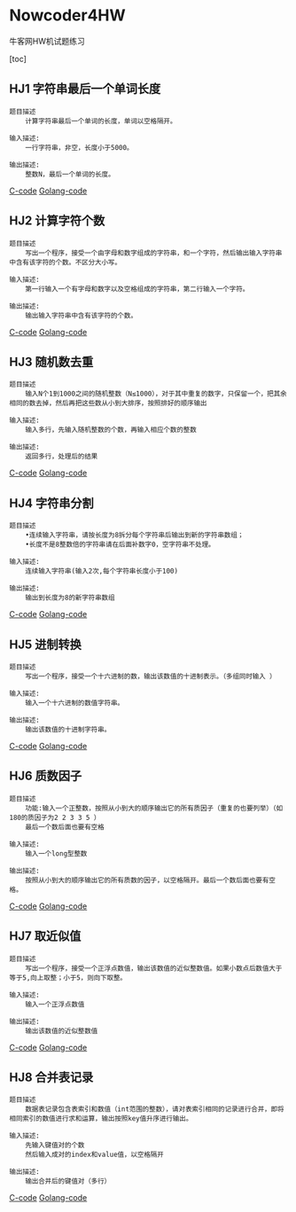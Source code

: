 # Nowcoder4HW
牛客网HW机试题练习


[toc]
## HJ1 字符串最后一个单词长度
	题目描述
		计算字符串最后一个单词的长度，单词以空格隔开。
		
	输入描述:
		一行字符串，非空，长度小于5000。

	输出描述:
		整数N，最后一个单词的长度。

[C-code](https://github.com/lbbxsxlz/Nowcoder4HW/blob/master/HJ1.c)    [Golang-code](https://github.com/lbbxsxlz/Nowcoder4HW/blob/master/HJ1.go)

## HJ2 计算字符个数
	题目描述
		写出一个程序，接受一个由字母和数字组成的字符串，和一个字符，然后输出输入字符串中含有该字符的个数。不区分大小写。

	输入描述:
		第一行输入一个有字母和数字以及空格组成的字符串，第二行输入一个字符。

	输出描述:
		输出输入字符串中含有该字符的个数。
		
[C-code](https://github.com/lbbxsxlz/Nowcoder4HW/blob/master/HJ2.c)    [Golang-code](https://github.com/lbbxsxlz/Nowcoder4HW/blob/master/HJ2.go)

## HJ3 随机数去重
	题目描述
		输入N个1到1000之间的随机整数（N≤1000），对于其中重复的数字，只保留一个，把其余相同的数去掉，然后再把这些数从小到大排序，按照排好的顺序输出

	输入描述:
		输入多行，先输入随机整数的个数，再输入相应个数的整数
		
	输出描述:
		返回多行，处理后的结果
		
[C-code](https://github.com/lbbxsxlz/Nowcoder4HW/blob/master/HJ3.c)    [Golang-code](https://github.com/lbbxsxlz/Nowcoder4HW/blob/master/HJ3.go)

## HJ4 字符串分割
	题目描述
		•连续输入字符串，请按长度为8拆分每个字符串后输出到新的字符串数组；
		•长度不是8整数倍的字符串请在后面补数字0，空字符串不处理。
		
	输入描述:
		连续输入字符串(输入2次,每个字符串长度小于100)

	输出描述:
		输出到长度为8的新字符串数组
		
[C-code](https://github.com/lbbxsxlz/Nowcoder4HW/blob/master/HJ4.c)    [Golang-code](https://github.com/lbbxsxlz/Nowcoder4HW/blob/master/HJ4.go)

## HJ5 进制转换

	题目描述
		写出一个程序，接受一个十六进制的数，输出该数值的十进制表示。（多组同时输入 ）

	输入描述:
		输入一个十六进制的数值字符串。

	输出描述:
		输出该数值的十进制字符串。
		
[C-code](https://github.com/lbbxsxlz/Nowcoder4HW/blob/master/HJ5.c)    [Golang-code](https://github.com/lbbxsxlz/Nowcoder4HW/blob/master/HJ5.go)

## HJ6 质数因子
	题目描述
		功能:输入一个正整数，按照从小到大的顺序输出它的所有质因子（重复的也要列举）（如180的质因子为2 2 3 3 5 ）
		最后一个数后面也要有空格

	输入描述:
		输入一个long型整数

	输出描述:
		按照从小到大的顺序输出它的所有质数的因子，以空格隔开。最后一个数后面也要有空格。
[C-code](https://github.com/lbbxsxlz/Nowcoder4HW/blob/master/HJ6.c)    [Golang-code](https://github.com/lbbxsxlz/Nowcoder4HW/blob/master/HJ6.go)

## HJ7 取近似值
	题目描述
		写出一个程序，接受一个正浮点数值，输出该数值的近似整数值。如果小数点后数值大于等于5,向上取整；小于5，则向下取整。

	输入描述:
		输入一个正浮点数值

	输出描述:
		输出该数值的近似整数值
[C-code](https://github.com/lbbxsxlz/Nowcoder4HW/blob/master/HJ7.c)    [Golang-code](https://github.com/lbbxsxlz/Nowcoder4HW/blob/master/HJ7.go)

## HJ8 合并表记录
	题目描述
		数据表记录包含表索引和数值（int范围的整数），请对表索引相同的记录进行合并，即将相同索引的数值进行求和运算，输出按照key值升序进行输出。

	输入描述:
		先输入键值对的个数
		然后输入成对的index和value值，以空格隔开

	输出描述:
		输出合并后的键值对（多行）
[C-code](https://github.com/lbbxsxlz/Nowcoder4HW/blob/master/HJ8.c)    [Golang-code](https://github.com/lbbxsxlz/Nowcoder4HW/blob/master/HJ8.go)
